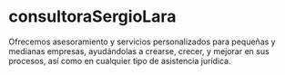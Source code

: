 # consultoraSergioLara
Ofrecemos asesoramiento y servicios personalizados para pequeñas y medianas empresas, ayudándolas a crearse, crecer, y mejorar en sus procesos, así como en cualquier tipo de asistencia jurídica.
